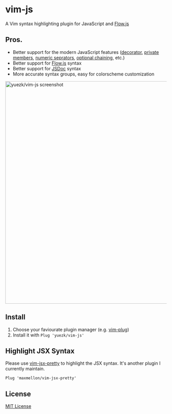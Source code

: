 # vim-js

A Vim syntax highlighting plugin for JavaScript and [Flow.js](https://flow.org/)

## Pros.

- Better support for the modern JavaScript features ([decorator](https://github.com/tc39/proposal-decorators), [private members](https://github.com/tc39/proposal-private-methods), [numeric seprators](https://github.com/tc39/proposal-numeric-separator), [optional chaining](https://github.com/tc39/proposal-nullish-coalescing), etc.)
- Better support for [Flow.js](https://flow.org/) syntax
- Better support for [JSDoc](https://jsdoc.app/) syntax
- More accurate syntax groups, easy for colorscheme customization

<img src="https://github.com/yuezk/vim-js/raw/3c69f3e3a2d2d9712dcc9c79b57dbff55a8455a6/screenshot.png" alt="yuezk/vim-js screenshot" width="694">

## Install

1. Choose your faviourate plugin manager (e.g. [vim-plug](https://github.com/junegunn/vim-plug))
1. Install it with `Plug 'yuezk/vim-js'`

## Highlight JSX Syntax

Please use [vim-jsx-pretty](https://github.com/MaxMEllon/vim-jsx-pretty) to highlight the JSX syntax. It's another plugin I currently maintain.

```vim
Plug 'maxmellon/vim-jsx-pretty'
```

## License

[MIT License](LICENSE)
